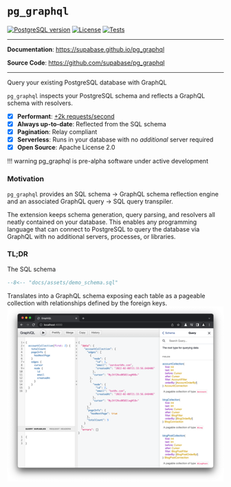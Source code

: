 # `pg_graphql`

<p>
<a href=""><img src="https://img.shields.io/badge/postgresql-14+-blue.svg" alt="PostgreSQL version" height="18"></a>
<a href="https://github.com/supabase/pg_graphql/blob/master/LICENSE"><img src="https://img.shields.io/pypi/l/markdown-subtemplate.svg" alt="License" height="18"></a>
<a href="https://github.com/supabase/pg_graphql/actions"><img src="https://github.com/supabase/pg_graphql/actions/workflows/test.yaml/badge.svg" alt="Tests" height="18"></a>

</p>

---

**Documentation**: <a href="https://supabase.github.io/pg_graphql" target="_blank">https://supabase.github.io/pg_graphql</a>

**Source Code**: <a href="https://github.com/supabase/pg_graphql" target="_blank">https://github.com/supabase/pg_graphql</a>

---

Query your existing PostgreSQL database with GraphQL

`pg_graphql` inspects your PostgreSQL schema and reflects a GraphQL schema with resolvers.

- [x] __Performant__: [+2k requests/second](performance.md)
- [x] __Always up-to-date__: Reflected from the SQL schema
- [x] __Pagination__: Relay compliant
- [x] __Serverless__: Runs in your database with no *additional* server required
- [x] __Open Source__: Apache License 2.0

!!! warning
    pg_graphql is pre-alpha software under active development


### Motivation
`pg_graphql` provides an SQL schema -> GraphQL schema reflection engine and an associated GraphQL query -> SQL query transpiler.

The extension keeps schema generation, query parsing, and resolvers all neatly contained on your database. This enables any programming language that can connect to PostgreSQL to query the database via GraphQL with no additional servers, processes, or libraries.


### TL;DR

The SQL schema

```sql
--8<-- "docs/assets/demo_schema.sql"
```
Translates into a GraphQL schema exposing each table as a pageable collection with relationships defined by the foreign keys.
![GraphiQL](./assets/quickstart_graphiql.png)
